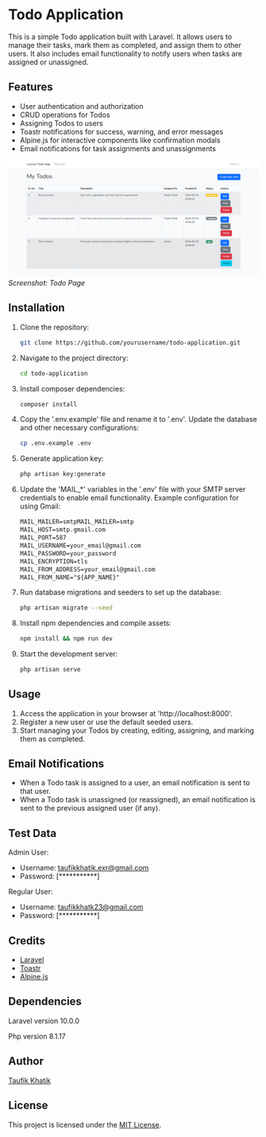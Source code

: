# Todo Application

This is a simple Todo application built with Laravel. It allows users to manage their tasks, mark them as completed, and assign them to other users. It also includes email functionality to notify users when tasks are assigned or unassigned.


## Features

- User authentication and authorization
- CRUD operations for Todos
- Assigning Todos to users
- Toastr notifications for success, warning, and error messages
- Alpine.js for interactive components like confirmation modals
- Email notifications for task assignments and unassignments

![Todo Page](https://github.com/taufik-khatik/todo-application/blob/main/public/my-todos-list-screenshot.png)
*Screenshot: Todo Page*

## Installation

1. Clone the repository:
   ```bash
   git clone https://github.com/yourusername/todo-application.git
   ```

2. Navigate to the project directory:
   ```bash
   cd todo-application
   ```

3. Install composer dependencies:
   ```bash
   composer install
   ```  

4. Copy the '.env.example' file and rename it to '.env'. Update the database and other necessary configurations:
   ```bash
   cp .env.example .env
   ```

5. Generate application key:
   ```bash
   php artisan key:generate
   ```

6. Update the 'MAIL_*' variables in the '.env' file with your SMTP server credentials to enable email functionality. Example configuration for using Gmail:
   ```dotenv
   MAIL_MAILER=smtpMAIL_MAILER=smtp
   MAIL_HOST=smtp.gmail.com
   MAIL_PORT=587
   MAIL_USERNAME=your_email@gmail.com
   MAIL_PASSWORD=your_password
   MAIL_ENCRYPTION=tls
   MAIL_FROM_ADDRESS=your_email@gmail.com
   MAIL_FROM_NAME="${APP_NAME}"
   ```

7. Run database migrations and seeders to set up the database:
   ```bash
   php artisan migrate --seed
   ```

8. Install npm dependencies and compile assets:
   ```bash
   npm install && npm run dev
   ```

9. Start the development server:
   ```bash
   php artisan serve
   ```


## Usage

1. Access the application in your browser at 'http://localhost:8000'.
2. Register a new user or use the default seeded users.
3. Start managing your Todos by creating, editing, assigning, and marking them as completed.


## Email Notifications

- When a Todo task is assigned to a user, an email notification is sent to that user.
- When a Todo task is unassigned (or reassigned), an email notification is sent to the previous assigned user (if any).


## Test Data

Admin User:
- Username: taufikkhatik.exr@gmail.com
- Password: [***********]

Regular User:
- Username: taufikkhatk23@gmail.com
- Password: [***********]


## Credits

- [Laravel](https://laravel.com/)
- [Toastr]()
- [Alpine.js](https://alpinejs.dev/)


## Dependencies 

Laravel version 10.0.0

Php version 8.1.17


## Author
[Taufik Khatik](https://github.com/taufik-khatik)


## License
This project is licensed under the [MIT License]().
